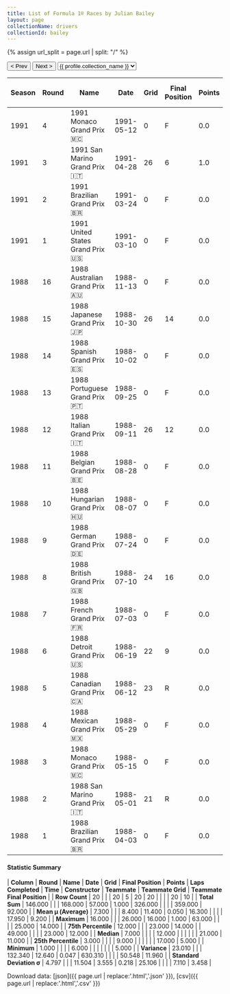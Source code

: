 ```yaml
---
title: List of Formula 1® Races by Julian Bailey
layout: page
collectionName: drivers
collectionId: bailey
---
```


{% assign url_split = page.url | split: "/" %}
<div id="collection-navigation">
<button onclick="selector.options[selector.selectedIndex-1].value && (window.location = selector.options[selector.selectedIndex-1].value);">&lt; Prev</button>
<button onclick="selector.options[selector.selectedIndex+1].value && (window.location = selector.options[selector.selectedIndex+1].value);">Next &gt;</button>
<select id="selector" onchange="this.options[this.selectedIndex].value && (window.location = this.options[this.selectedIndex].value);">
  {% for collectionId in site.data[page.collectionName].refs %}
    {% if collectionId == page.collectionId %}
      {% assign selected = "selected" %}
    {% else %}
      {% assign selected = "" %}
    {% endif %}
    {% assign profile = site.data[page.collectionName][collectionId].profile %}
    <option value="/f1/{{ page.collectionName }}/{{ collectionId }}/{{ url_split[4] }}" {{ selected }}>{{ profile.collection_name }}</option>
  {% endfor %}
</select>
</div>

| Season | Round | Name | Date | Grid | Final Position | Points | Laps Completed | Time | Constructor | Teammate | Teammate Grid | Teammate Final Position |
|--|--|--|--|--|--|--|--|--|--|--|--|--|
| 1991 | 4 | 1991 Monaco Grand Prix 🇲🇨 | 1991-05-12 | 0 | F | 0.0 | 0 |   | Team Lotus 🇬🇧 | [Mika Häkkinen 🇫🇮](/f1/drivers/hakkinen) | 25 | R |
| 1991 | 3 | 1991 San Marino Grand Prix 🇮🇹 | 1991-04-28 | 26 | 6 | 1.0 | 58 |   | Team Lotus 🇬🇧 | [Mika Häkkinen 🇫🇮](/f1/drivers/hakkinen) | 25 | 5 |
| 1991 | 2 | 1991 Brazilian Grand Prix 🇧🇷 | 1991-03-24 | 0 | F | 0.0 | 0 |   | Team Lotus 🇬🇧 | [Mika Häkkinen 🇫🇮](/f1/drivers/hakkinen) | 22 | 9 |
| 1991 | 1 | 1991 United States Grand Prix 🇺🇸 | 1991-03-10 | 0 | F | 0.0 | 0 |   | Team Lotus 🇬🇧 | [Mika Häkkinen 🇫🇮](/f1/drivers/hakkinen) | 13 | 13 |
| 1988 | 16 | 1988 Australian Grand Prix 🇦🇺 | 1988-11-13 | 0 | F | 0.0 | 0 |   | Tyrrell 🇬🇧 | [Jonathan Palmer 🇬🇧](/f1/drivers/palmer) | 17 | R |
| 1988 | 15 | 1988 Japanese Grand Prix 🇯🇵 | 1988-10-30 | 26 | 14 | 0.0 | 49 |   | Tyrrell 🇬🇧 | [Jonathan Palmer 🇬🇧](/f1/drivers/palmer) | 16 | 12 |
| 1988 | 14 | 1988 Spanish Grand Prix 🇪🇸 | 1988-10-02 | 0 | F | 0.0 | 0 |   | Tyrrell 🇬🇧 | [Jonathan Palmer 🇬🇧](/f1/drivers/palmer) | 22 | R |
| 1988 | 13 | 1988 Portuguese Grand Prix 🇵🇹 | 1988-09-25 | 0 | F | 0.0 | 0 |   | Tyrrell 🇬🇧 | [Jonathan Palmer 🇬🇧](/f1/drivers/palmer) | 22 | R |
| 1988 | 12 | 1988 Italian Grand Prix 🇮🇹 | 1988-09-11 | 26 | 12 | 0.0 | 49 |   | Tyrrell 🇬🇧 | [Jonathan Palmer 🇬🇧](/f1/drivers/palmer) | 0 | F |
| 1988 | 11 | 1988 Belgian Grand Prix 🇧🇪 | 1988-08-28 | 0 | F | 0.0 | 0 |   | Tyrrell 🇬🇧 | [Jonathan Palmer 🇬🇧](/f1/drivers/palmer) | 21 | 12 |
| 1988 | 10 | 1988 Hungarian Grand Prix 🇭🇺 | 1988-08-07 | 0 | F | 0.0 | 0 |   | Tyrrell 🇬🇧 | [Jonathan Palmer 🇬🇧](/f1/drivers/palmer) | 21 | R |
| 1988 | 9 | 1988 German Grand Prix 🇩🇪 | 1988-07-24 | 0 | F | 0.0 | 0 |   | Tyrrell 🇬🇧 | [Jonathan Palmer 🇬🇧](/f1/drivers/palmer) | 24 | 11 |
| 1988 | 8 | 1988 British Grand Prix 🇬🇧 | 1988-07-10 | 24 | 16 | 0.0 | 63 |   | Tyrrell 🇬🇧 | [Jonathan Palmer 🇬🇧](/f1/drivers/palmer) | 17 | R |
| 1988 | 7 | 1988 French Grand Prix 🇫🇷 | 1988-07-03 | 0 | F | 0.0 | 0 |   | Tyrrell 🇬🇧 | [Jonathan Palmer 🇬🇧](/f1/drivers/palmer) | 23 | R |
| 1988 | 6 | 1988 Detroit Grand Prix 🇺🇸 | 1988-06-19 | 22 | 9 | 0.0 | 59 |   | Tyrrell 🇬🇧 | [Jonathan Palmer 🇬🇧](/f1/drivers/palmer) | 17 | 5 |
| 1988 | 5 | 1988 Canadian Grand Prix 🇨🇦 | 1988-06-12 | 23 | R | 0.0 | 0 |   | Tyrrell 🇬🇧 | [Jonathan Palmer 🇬🇧](/f1/drivers/palmer) | 19 | 6 |
| 1988 | 4 | 1988 Mexican Grand Prix 🇲🇽 | 1988-05-29 | 0 | F | 0.0 | 0 |   | Tyrrell 🇬🇧 | [Jonathan Palmer 🇬🇧](/f1/drivers/palmer) | 0 | F |
| 1988 | 3 | 1988 Monaco Grand Prix 🇲🇨 | 1988-05-15 | 0 | F | 0.0 | 0 |   | Tyrrell 🇬🇧 | [Jonathan Palmer 🇬🇧](/f1/drivers/palmer) | 10 | 5 |
| 1988 | 2 | 1988 San Marino Grand Prix 🇮🇹 | 1988-05-01 | 21 | R | 0.0 | 48 |   | Tyrrell 🇬🇧 | [Jonathan Palmer 🇬🇧](/f1/drivers/palmer) | 23 | 14 |
| 1988 | 1 | 1988 Brazilian Grand Prix 🇧🇷 | 1988-04-03 | 0 | F | 0.0 | 0 |   | Tyrrell 🇬🇧 | [Jonathan Palmer 🇬🇧](/f1/drivers/palmer) | 22 | R |

#### Statistic Summary

| **Column** | **Round** | **Name** | **Date** | **Grid** | **Final Position** | **Points** | **Laps Completed** | **Time** | **Constructor** | **Teammate** | **Teammate Grid** | **Teammate Final Position** |
| **Row Count** | 20 |  |  | 20 | 5 | 20 | 20 |  |  |  | 20 | 10 |
| **Total Sum** | 146.000 |  |  | 168.000 | 57.000 | 1.000 | 326.000 |  |  |  | 359.000 | 92.000 |
| **Mean μ (Average)** | 7.300 |  |  | 8.400 | 11.400 | 0.050 | 16.300 |  |  |  | 17.950 | 9.200 |
| **Maximum** | 16.000 |  |  | 26.000 | 16.000 | 1.000 | 63.000 |  |  |  | 25.000 | 14.000 |
| **75th Percentile** | 12.000 |  |  | 23.000 | 14.000 |  | 49.000 |  |  |  | 23.000 | 12.000 |
| **Median** | 7.000 |  |  |  | 12.000 |  |  |  |  |  | 21.000 | 11.000 |
| **25th Percentile** | 3.000 |  |  |  | 9.000 |  |  |  |  |  | 17.000 | 5.000 |
| **Minimum** | 1.000 |  |  |  | 6.000 |  |  |  |  |  |  | 5.000 |
| **Variance** | 23.010 |  |  | 132.340 | 12.640 | 0.047 | 630.310 |  |  |  | 50.548 | 11.960 |
| **Standard Deviation σ** | 4.797 |  |  | 11.504 | 3.555 | 0.218 | 25.106 |  |  |  | 7.110 | 3.458 |

Download data: [json]({{ page.url | replace:'.html','.json' }}), [csv]({{ page.url | replace:'.html','.csv' }})
